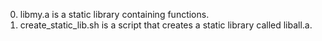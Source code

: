 0. libmy.a is a static library containing functions.
1. create_static_lib.sh is a script that creates a static library called liball.a.
